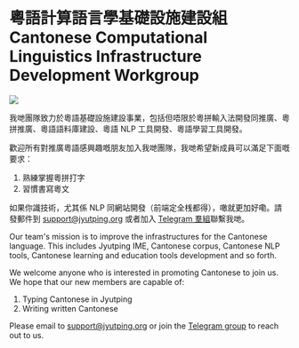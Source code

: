 # 粵語計算語言學基礎設施建設組 Cantonese Computational Linguistics Infrastructure Development Workgroup

[<img src="https://img.shields.io/badge/Twitter-1DA1F2?style=for-the-badge&logo=twitter&logoColor=white" />    ](https://twitter.com/Can_CLID)

我哋團隊致力於粵語基礎設施建設事業，包括但唔限於粵拼輸入法開發同推廣、粵拼推廣、粵語語料庫建設、粵語 NLP 工具開發、粵語學習工具開發。

歡迎所有對推廣粵語感興趣嘅朋友加入我哋團隊，我哋希望新成員可以滿足下面嘅要求：

1. 熟練掌握粵拼打字
1. 習慣書寫粵文

如果你識技術，尤其係 NLP 同網站開發（前端定全桟都得），噉就更加好嘞。請發郵件到 support@jyutping.org 或者加入 [Telegram 羣組](https://t.me/rime_cantonese)聯繫我哋。

Our team's mission is to improve the infrastructures for the Cantonese language. This includes Jyutping IME, Cantonese corpus, Cantonese NLP tools, Cantonese learning and education tools development and so forth.

We welcome anyone who is interested in promoting Cantonese to join us. We hope that our new members are capable of:

1. Typing Cantonese in Jyutping 
1. Writing written Cantonese

Please email to support@jyutping.org or join the [Telegram group](https://t.me/rime_cantonese) to reach out to us.
